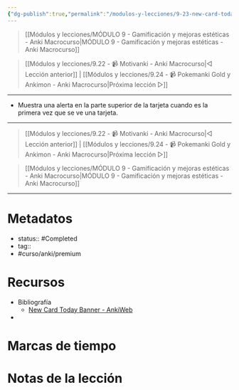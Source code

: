```yaml
---
{"dg-publish":true,"permalink":"/modulos-y-lecciones/9-23-new-card-today-banner-anki-macrocurso/","noteIcon":"","updated":"2024-05-22T13:35:20.381+02:00"}
---
```



> [[Módulos y lecciones/MÓDULO 9 - Gamificación y mejoras estéticas - Anki Macrocurso\|MÓDULO 9 - Gamificación y mejoras estéticas - Anki Macrocurso]]

> [[Módulos y lecciones/9.22 - 📹 Motivanki - Anki Macrocurso\|◁ Lección anterior]] | [[Módulos y lecciones/9.24 - 📹 Pokemanki Gold y Ankimon - Anki Macrocurso\|Próxima lección ▷]]

---

- Muestra una alerta en la parte superior de la tarjeta cuando es la primera vez que se ve una tarjeta.

---

> [[Módulos y lecciones/9.22 - 📹 Motivanki - Anki Macrocurso\|◁ Lección anterior]] | [[Módulos y lecciones/9.24 - 📹 Pokemanki Gold y Ankimon - Anki Macrocurso\|Próxima lección ▷]]

> [[Módulos y lecciones/MÓDULO 9 - Gamificación y mejoras estéticas - Anki Macrocurso\|MÓDULO 9 - Gamificación y mejoras estéticas - Anki Macrocurso]]

---
# Metadatos
- status:: #Completed 
- tag:: 
- #curso/anki/premium

# Recursos
- Bibliografía
	- [New Card Today Banner - AnkiWeb](https://ankiweb.net/shared/info/270984995)
- 

# Marcas de tiempo


# Notas de la lección
